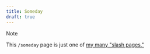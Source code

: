 ```yaml
---
title: Someday
draft: true
---
```

> [!NOTE]
> This `/someday` page is just one of [my many "slash pages."](/slashes)
